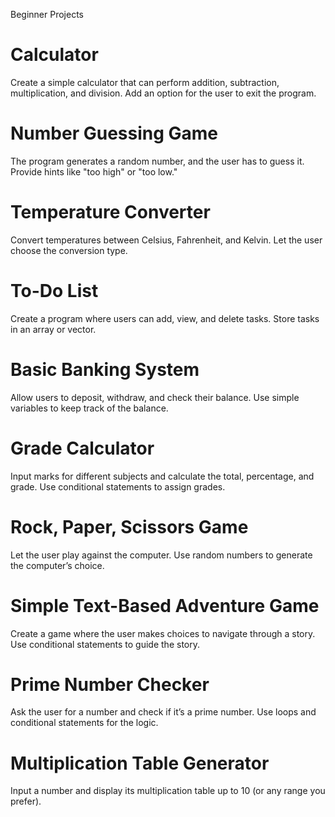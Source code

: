 Beginner Projects

# Calculator
Create a simple calculator that can perform addition, subtraction, multiplication, and division.
Add an option for the user to exit the program.

# Number Guessing Game
The program generates a random number, and the user has to guess it.
Provide hints like "too high" or "too low."

# Temperature Converter
Convert temperatures between Celsius, Fahrenheit, and Kelvin.
Let the user choose the conversion type.

# To-Do List
Create a program where users can add, view, and delete tasks.
Store tasks in an array or vector.

# Basic Banking System
Allow users to deposit, withdraw, and check their balance.
Use simple variables to keep track of the balance.

# Grade Calculator
Input marks for different subjects and calculate the total, percentage, and grade.
Use conditional statements to assign grades.

# Rock, Paper, Scissors Game
Let the user play against the computer.
Use random numbers to generate the computer’s choice.

# Simple Text-Based Adventure Game
Create a game where the user makes choices to navigate through a story.
Use conditional statements to guide the story.

# Prime Number Checker
Ask the user for a number and check if it’s a prime number.
Use loops and conditional statements for the logic.

# Multiplication Table Generator
Input a number and display its multiplication table up to 10 (or any range you prefer).
